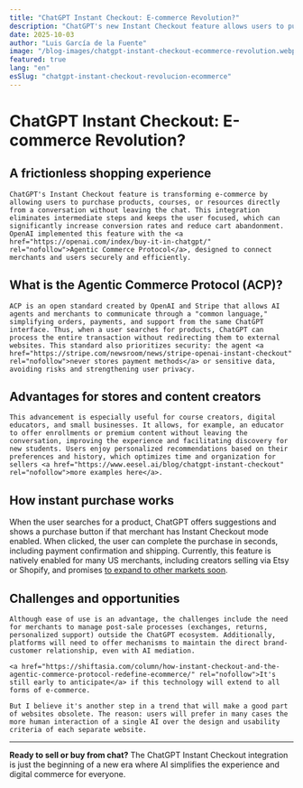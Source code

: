 ```yaml
---
title: "ChatGPT Instant Checkout: E-commerce Revolution?"
description: "ChatGPT's new Instant Checkout feature allows users to purchase products, courses, or resources directly from a conversation without leaving the chat."
date: 2025-10-03
author: "Luis García de la Fuente"
image: "/blog-images/chatgpt-instant-checkout-ecommerce-revolution.webp"
featured: true
lang: "en"
esSlug: "chatgpt-instant-checkout-revolucion-ecommerce"
---
```


# ChatGPT Instant Checkout: E-commerce Revolution?

## A frictionless shopping experience

```
ChatGPT's Instant Checkout feature is transforming e-commerce by allowing users to purchase products, courses, or resources directly from a conversation without leaving the chat. This integration eliminates intermediate steps and keeps the user focused, which can significantly increase conversion rates and reduce cart abandonment. OpenAI implemented this feature with the <a href="https://openai.com/index/buy-it-in-chatgpt/" rel="nofollow">Agentic Commerce Protocol</a>, designed to connect merchants and users securely and efficiently.
```


## What is the Agentic Commerce Protocol (ACP)?

```
ACP is an open standard created by OpenAI and Stripe that allows AI agents and merchants to communicate through a "common language," simplifying orders, payments, and support from the same ChatGPT interface. Thus, when a user searches for products, ChatGPT can process the entire transaction without redirecting them to external websites. This standard also prioritizes security: the agent <a href="https://stripe.com/newsroom/news/stripe-openai-instant-checkout" rel="nofollow">never stores payment methods</a> or sensitive data, avoiding risks and strengthening user privacy.
```


## Advantages for stores and content creators

```
This advancement is especially useful for course creators, digital educators, and small businesses. It allows, for example, an educator to offer enrollments or premium content without leaving the conversation, improving the experience and facilitating discovery for new students. Users enjoy personalized recommendations based on their preferences and history, which optimizes time and organization for sellers <a href="https://www.eesel.ai/blog/chatgpt-instant-checkout" rel="nofollow">more examples here</a>.
```


## How instant purchase works

When the user searches for a product, ChatGPT offers suggestions and shows a purchase button if that merchant has Instant Checkout mode enabled. When clicked, the user can complete the purchase in seconds, including payment confirmation and shipping. Currently, this feature is natively enabled for many US merchants, including creators selling via Etsy or Shopify, and promises <a href="https://fortune.com/2025/09/29/openai-rolls-out-purchases-direct-from-chatgpt-in-a-radical-shift-to-e-commerce-and-direct-challenge-to-google/" rel="nofollow">to expand to other markets soon</a>.

## Challenges and opportunities

```
Although ease of use is an advantage, the challenges include the need for merchants to manage post-sale processes (exchanges, returns, personalized support) outside the ChatGPT ecosystem. Additionally, platforms will need to offer mechanisms to maintain the direct brand-customer relationship, even with AI mediation.

<a href="https://shiftasia.com/column/how-instant-checkout-and-the-agentic-commerce-protocol-redefine-ecommerce/" rel="nofollow">It's still early to anticipate</a> if this technology will extend to all forms of e-commerce.

But I believe it's another step in a trend that will make a good part of websites obsolete. The reason: users will prefer in many cases the more human interaction of a single AI over the design and usability criteria of each separate website.
```

***

**Ready to sell or buy from chat?** The ChatGPT Instant Checkout integration is just the beginning of a new era where AI simplifies the experience and digital commerce for everyone.
